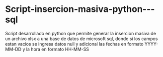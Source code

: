 # Script-insercion-masiva-python---sql
Script desarrollado en python que permite generar la insercion masiva de un archivo xlsx a una base de datos de microsoft sql, donde si los campos estan vacios se ingresa datos null y adicional las fechas en formato YYYY-MM-DD y la hora en formato HH-MM-SS
